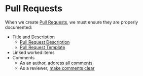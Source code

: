 # Pull Requests

When we create [Pull Requests](../../code-reviews/pull-requests.md), we must ensure they are properly documented:

- Title and Description
  - [Pull Request Description](../../code-reviews/pull-requests.md#pull-request-description)
  - [Pull Request Template](../../code-reviews/pull_request_template.md)
- Linked worked items
- Comments
  - As an author, [address all comments](../../code-reviews/process-guidance/author-guidance.md#be-open-to-receive-feedback)
  - As a reviewer, [make comments clear](../../code-reviews/process-guidance/reviewer-guidance.md#make-comments-clear)
